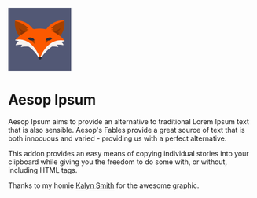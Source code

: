 ![The Friendliest of Foxes](128x128.png "The Friendliest of Foxes")
# Aesop Ipsum

Aesop Ipsum aims to provide an alternative to traditional Lorem Ipsum text that is also sensible. Aesop's Fables provide a great source of text that is both innocuous and varied - providing us with a perfect alternative.

This addon provides an easy means of copying individual stories into your clipboard while giving you the freedom to do some with, or without, including HTML tags.

Thanks to my homie [Kalyn Smith](https://dribbble.com/kalynsmith) for the awesome graphic.
